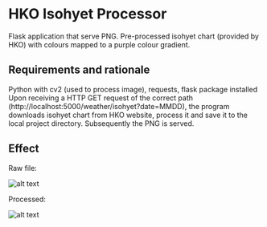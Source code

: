 # HKO Isohyet Processor

Flask application that serve PNG. Pre-processed isohyet chart (provided by HKO) with colours mapped to a purple colour gradient.

## Requirements and rationale
Python with cv2 (used to process image), requests, flask package installed
Upon receiving a HTTP GET request of the correct path (http://localhost:5000/weather/isohyet?date=MMDD), the program downloads isohyet chart from HKO website, process it and save it to the local project directory. Subsequently the PNG is served.

## Effect

Raw file:

![alt text](https://github.com/streppyo/hko_isohyet_processer/blob/5ca4fd801e3ac11add5acd8f6048732497b01b66/hko_isohyet_processer/_src/rfmap24hrs07210000e.png)

Processed:

![alt text](https://github.com/streppyo/hko_isohyet_processer/blob/5ca4fd801e3ac11add5acd8f6048732497b01b66/hko_isohyet_processer/static/images/0721.png)
